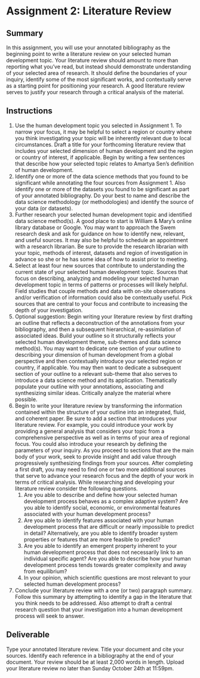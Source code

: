 # Assignment 2: Literature Review

## Summary

In this assignment, you will use your annotated bibliography as the beginning point to write a literature review on your selected human development topic. Your literature review should amount to more than reporting what you’ve read, but instead should demonstrate understanding of your selected area of research. It should define the boundaries of your inquiry, identify some of the most significant works, and contextually serve as a starting point for positioning your research. A good literature review serves to justify your research through a critical analysis of the material.

## Instructions

1. Use the human development topic you selected in Assignment 1. To narrow your focus, it may be helpful to select a region or country where you think investigating your topic will be inherently relevant due to local circumstances. Draft a title for your forthcoming literature review that includes your selected dimension of human development and the region or country of interest, if applicable. Begin by writing a few sentences that describe how your selected topic relates to Amartya Sen’s definition of human development.
2. Identify one or more of the data science methods that you found to be significant while annotating the four sources from Assignment 1.  Also identify one or more of the datasets you found to be significant as part of your annotated bibliography. Do your best to name and describe the data science methodology (or methodologies) and identify the source of your data \(or datasets\).
3. Further research your selected human development topic and identified data science method\(s\). A good place to start is William & Mary’s online library database or Google. You may want to approach the Swem research desk and ask for guidance on how to identify new, relevant, and useful sources. It may also be helpful to schedule an appointment with a research librarian.  Be sure to provide the research librarian with your topic, methods of interest, datasets and region of investigation in advance so she or he has some idea of how to assist prior to meeting.
4. Select at least four new sources that contribute to understanding the current state of your selected human development topic. Sources that focus on describing, analyzing and modeling your selected human development topic in terms of patterns or processes will likely helpful. Field studies that couple methods and data with on-site observations and/or verification of information could also be contextually useful. Pick sources that are central to your focus and contribute to increasing the depth of your investigation.
5. Optional suggestion: Begin writing your literature review by first drafting an outline that reflects a deconstruction of the annotations from your bibliography, and then a subsequent hierarchical, re-assimilation of associated ideas. Build your outline so it structurally reflects your selected human development theme, sub-themes and data science method\(s\). You may want to dedicate one section of your outline to describing your dimension of human development from a global perspective and then contextually introduce your selected region or country, if applicable. You may then want to dedicate a subsequent section of your outline to a relevant sub-theme that also serves to introduce a data science method and its application. Thematically populate your outline with your annotations, associating and synthesizing similar ideas. Critically analyze the material where possible.
6. Begin to write your literature review by transforming the information contained within the structure of your outline into an integrated, fluid, and coherent paper. Be sure to add a section that introduces your literature review. For example, you could introduce your work by providing a general analysis that considers your topic from a comprehensive perspective as well as in terms of your area of regional focus. You could also introduce your research by defining the parameters of your inquiry. As you proceed to sections that are the main body of your work, seek to provide insight and add value through progressively synthesizing findings from your sources. After completing a first draft, you may need to find one or two more additional sources that serve to advance your research focus and the depth of your work in terms of critical analysis. While researching and developing your literature review consider the following questions.
   1. Are you able to describe and define how your selected human development process behaves as a complex adaptive system? Are you able to identify social, economic, or environmental features associated with your human development process?
   2. Are you able to identify features associated with your human development process that are difficult or nearly impossible to predict in detail? Alternatively, are you able to identify broader system properties or features that are more feasible to predict?
   3. Are you able to identify an emergent property inherent to your human development process that does not necessarily link to an individual specific agent? Are you able to describe how your human development process tends towards greater complexity and away from equilibrium?
   4. In your opinion, which scientific questions are most relevant to your selected human development process?
7. Conclude your literature review with a one (or two) paragraph summary. Follow this summary by attempting to identify a gap in the literature that you think needs to be addressed. Also attempt to draft a central research question that your investigation into a human development process will seek to answer.


## Deliverable

Type your annotated literature review.  Title your document and cite your sources.  Identify each reference in a bibliography at the end of your document. Your review should be at least 2,000 words in length. Upload your literature review no later than Sunday October 24th at 11:59pm.
